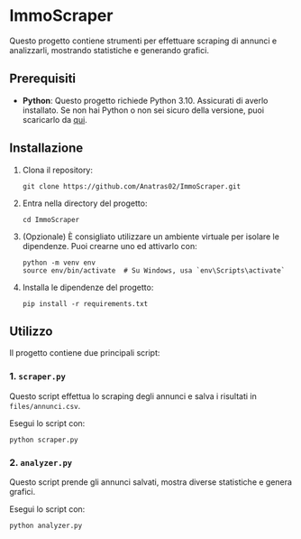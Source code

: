 # ImmoScraper

Questo progetto contiene strumenti per effettuare scraping di annunci e analizzarli, mostrando statistiche e generando grafici.

## Prerequisiti

- **Python**: Questo progetto richiede Python 3.10. Assicurati di averlo installato. Se non hai Python o non sei sicuro della versione, puoi scaricarlo da [qui](https://www.python.org/downloads/).

## Installazione

1. Clona il repository:
   ```
   git clone https://github.com/Anatras02/ImmoScraper.git
   ```

2. Entra nella directory del progetto:
   ```
   cd ImmoScraper
   ```

3. (Opzionale) È consigliato utilizzare un ambiente virtuale per isolare le dipendenze. Puoi crearne uno ed attivarlo con:
   ```
   python -m venv env
   source env/bin/activate  # Su Windows, usa `env\Scripts\activate`
   ```

4. Installa le dipendenze del progetto:
   ```
   pip install -r requirements.txt
   ```

## Utilizzo

Il progetto contiene due principali script:

### 1. `scraper.py`

Questo script effettua lo scraping degli annunci e salva i risultati in `files/annunci.csv`.

Esegui lo script con:
```
python scraper.py
```

### 2. `analyzer.py`

Questo script prende gli annunci salvati, mostra diverse statistiche e genera grafici.

Esegui lo script con:
```
python analyzer.py
```
